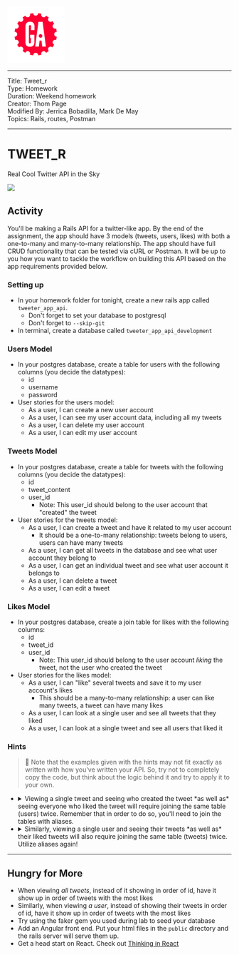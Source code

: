 ![](/ga_cog.png)

---
Title: Tweet_r <br>
Type: Homework<br>
Duration: Weekend homework<br>
Creator: Thom Page <br>
Modified By: Jerrica Bobadilla, Mark De May<br>
Topics: Rails, routes, Postman

---

# TWEET_R

Real Cool Twitter API in the Sky

![](https://i.imgur.com/VGAxKX1.png)


## Activity

You'll be making a Rails API for a twitter-like app. By the end of the assignment, the app should have 3 models (tweets, users, likes) with both a one-to-many and many-to-many relationship. The app should have full CRUD functionality that can be tested via cURL or Postman. It will be up to you how you want to tackle the workflow on building this API based on the app requirements provided below.

### Setting up

- In your homework folder for tonight, create a new rails app called `tweeter_app_api`.
  - Don't forget to set your database to postgresql
  - Don't forget to `--skip-git`
- In terminal, create a database called `tweeter_app_api_development`

### Users Model

- In your postgres database, create a table for users with the following columns (you decide the datatypes):
   - id
   - username
   - password
- User stories for the users model:
  - As a user, I can create a new user account
  - As a user, I can see my user account data, including all my tweets
  - As a user, I can delete my user account
  - As a user, I can edit my user account

### Tweets Model

- In your postgres database, create a table for tweets with the following columns (you decide the datatypes):
  - id
  - tweet_content
  - user_id
    - Note: This user_id should belong to the user account that "created" the tweet
- User stories for the tweets model:
  - As a user, I can create a tweet and have it related to my user account
    - It should be a one-to-many relationship: tweets belong to users, users can have many tweets
  - As a user, I can get all tweets in the database and see what user account they belong to
  - As a user, I can get an individual tweet and see what user account it belongs to
  - As a user, I can delete a tweet
  - As a user, I can edit a tweet

### Likes Model

- In your postgres database, create a join table for likes with the following columns:
  - id
  - tweet_id
  - user_id
    - Note: This user_id should belong to the user account _liking_ the tweet, not the user who created the tweet
- User stories for the likes model:
  - As a user, I can "like" several tweets and save it to my user account's likes
    - This should be a many-to-many relationship: a user can like many tweets, a tweet can have many likes
  - As a user, I can look at a single user and see all tweets that they liked
  - As a user, I can look at a single tweet and see all users that liked it

### Hints

> :red_circle: Note that the examples given with the hints may not fit exactly as written with how you've written your API. So, try not to completely copy the code, but think about the logic behind it and try to apply it to your own.

  - <details>

     <summary> Viewing a single tweet and seeing who created the tweet *as well as* seeing everyone who liked the tweet will require joining the same table (users) twice. Remember that in order to do so, you'll need to join the tables with aliases.</summary>

     ![](https://i.imgur.com/DZqe9wL.png)

    </details>

  - <details>

    <summary> Similarly, viewing a single user and seeing their tweets *as well as* their liked tweets will also require joining the same table (tweets) twice. Utilize aliases again!</summary>

    ![](https://i.imgur.com/iZyUpII.png)

    </details>

---

## Hungry for More

- When viewing _all tweets_, instead of it showing in order of id, have it show up in order of tweets with the most likes
- Similarly, when viewing _a user_, instead of showing their tweets in order of id, have it show up in order of tweets with the most likes
- Try using the faker gem you used during lab to seed your database
- Add an Angular front end. Put your html files in the `public` directory and the rails server will serve them up.
- Get a head start on React. Check out [Thinking in React](https://reactjs.org/docs/thinking-in-react.html)

